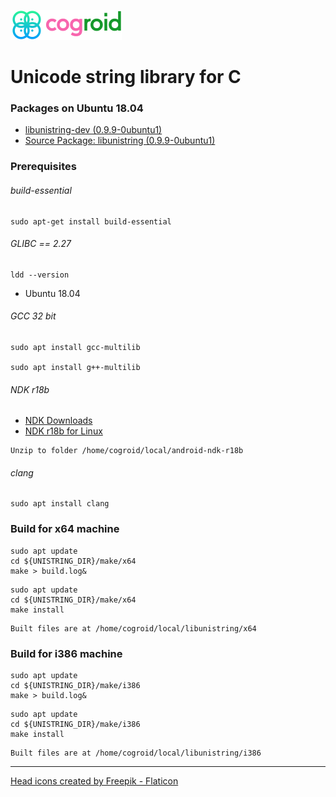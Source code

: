 [![cogroid.com](https://github.com/cogroid/resources/raw/main/images/banner/cogroid-48.png)](https://cogroid.com)

# Unicode string library for C

### Packages on Ubuntu 18.04

* [libunistring-dev (0.9.9-0ubuntu1)](https://packages.ubuntu.com/bionic/libunistring-dev)
* [Source Package: libunistring (0.9.9-0ubuntu1)](https://packages.ubuntu.com/source/bionic/libunistring)

### Prerequisites

###### build-essential

```
sudo apt-get install build-essential
```

###### GLIBC == 2.27

```
ldd --version
```

* Ubuntu 18.04

###### GCC 32 bit

```
sudo apt install gcc-multilib

sudo apt install g++-multilib
```

###### NDK r18b

* [NDK Downloads](https://developer.android.com/ndk/downloads)
* [NDK r18b for Linux](https://dl.google.com/android/repository/android-ndk-r18b-linux-x86_64.zip)

```
Unzip to folder /home/cogroid/local/android-ndk-r18b
```

###### clang

```
sudo apt install clang
```

### Build for x64 machine

```
sudo apt update
cd ${UNISTRING_DIR}/make/x64
make > build.log&
```

```
sudo apt update
cd ${UNISTRING_DIR}/make/x64
make install
```

```
Built files are at /home/cogroid/local/libunistring/x64
```

### Build for i386 machine

```
sudo apt update
cd ${UNISTRING_DIR}/make/i386
make > build.log&
```

```
sudo apt update
cd ${UNISTRING_DIR}/make/i386
make install
```

```
Built files are at /home/cogroid/local/libunistring/i386
```

---
[Head icons created by Freepik - Flaticon](https://www.flaticon.com/free-icons/head)
